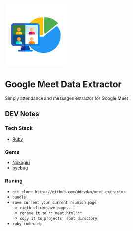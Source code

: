 <img src="assets/images/icon.png" width="200">

# Google Meet Data Extractor

Simply attendance and messages extractor for Google Meet

## **DEV Notes**

### **Tech Stack**

- [Ruby](https://www.ruby-lang.org/)

### Gems

- [Nokogiri](https://nokogiri.org/)
- [byebug](https://github.com/deivid-rodriguez/byebug)

### Runing

- `git clone https://github.com/ddevdan/meet-extractor`
- `bundle`
- `save current your current reunion page`
    - `rigth click>save page...`
    - `rename it to **'meet.html'**`
    - `copy it to projects' root directory`
- `ruby index.rb`
